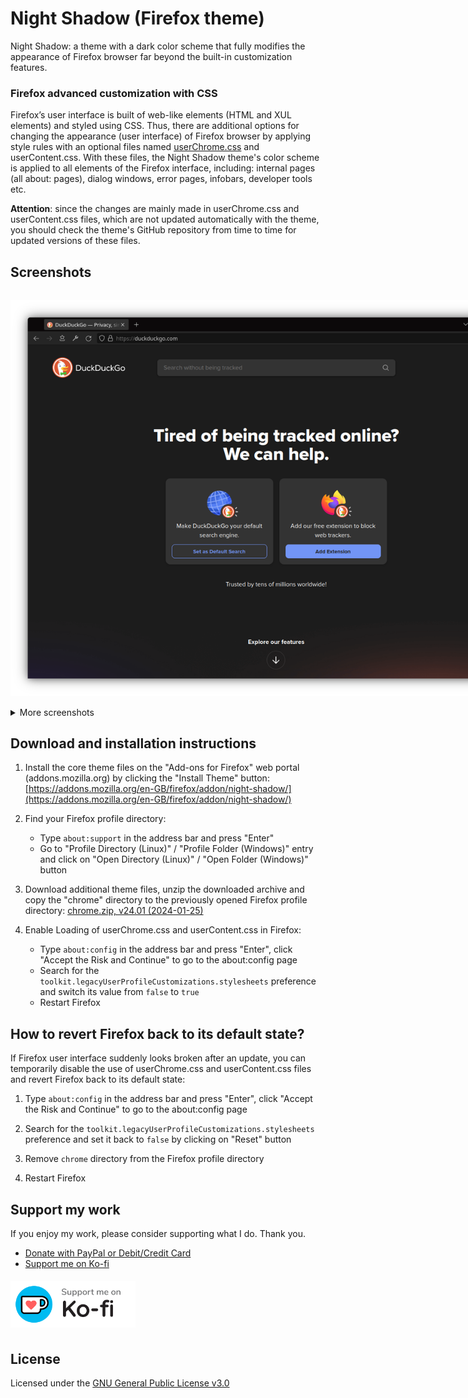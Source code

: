 # Night Shadow (Firefox theme)

Night Shadow: a theme with a dark color scheme that fully modifies the appearance of Firefox browser far beyond the built-in customization features.

### Firefox advanced customization with CSS

Firefox’s user interface is built of web-like elements (HTML and XUL elements) and styled using CSS. Thus, there are additional options for changing the appearance (user interface) of Firefox browser by applying style rules with an optional files named [userChrome.css](https://www.userchrome.org/) and userContent.css. With these files, the Night Shadow theme's color scheme is applied to all elements of the Firefox interface, including: internal pages (all about: pages), dialog windows, error pages, infobars, developer tools etc.

**Attention**: since the changes are mainly made in userChrome.css and userContent.css files, which are not updated automatically with the theme, you should check the theme's GitHub repository from time to time for updated versions of these files.

## Screenshots

<img src="assets/screenshots/0215506.png" alt="Night Shadow: a theme with a dark color scheme that fully modifies the appearance of Firefox browser far beyond the built-in customization features" style="display: inline-block; margin: 15px 0 15px 0; max-width: 850px">

<details>
<summary>More screenshots</summary>
<img src="assets/screenshots/0215547.png" alt="Night Shadow: a theme with a dark color scheme that fully modifies the appearance of Firefox browser far beyond the built-in customization features" style="display: inline-block; margin: 15px 0 15px 0; max-width: 850px">

<img src="assets/screenshots/0215937.png" alt="Night Shadow: a theme with a dark color scheme that fully modifies the appearance of Firefox browser far beyond the built-in customization features" style="display: inline-block; margin: 15px 0 15px 0; max-width: 850px">

<img src="assets/screenshots/0210040.png" alt="Night Shadow: a theme with a dark color scheme that fully modifies the appearance of Firefox browser far beyond the built-in customization features" style="display: inline-block; margin: 15px 0 15px 0; max-width: 850px">

<img src="assets/screenshots/0345332.png" alt="Night Shadow: a theme with a dark color scheme that fully modifies the appearance of Firefox browser far beyond the built-in customization features" style="display: inline-block; margin: 15px 0 15px 0; max-width: 850px">

<img src="assets/screenshots/0210144.png" alt="Night Shadow: a theme with a dark color scheme that fully modifies the appearance of Firefox browser far beyond the built-in customization features" style="display: inline-block; margin: 15px 0 15px 0; max-width: 850px">

<img src="assets/screenshots/0210223.png" alt="Night Shadow: a theme with a dark color scheme that fully modifies the appearance of Firefox browser far beyond the built-in customization features" style="display: inline-block; margin: 15px 0 15px 0; max-width: 850px">

<img src="assets/screenshots/0210335.png" alt="Night Shadow: a theme with a dark color scheme that fully modifies the appearance of Firefox browser far beyond the built-in customization features" style="display: inline-block; margin: 15px 0 15px 0; max-width: 850px">

<img src="assets/screenshots/0210413.png" alt="Night Shadow: a theme with a dark color scheme that fully modifies the appearance of Firefox browser far beyond the built-in customization features" style="display: inline-block; margin: 15px 0 15px 0; max-width: 850px">

<img src="assets/screenshots/0210446.png" alt="Night Shadow: a theme with a dark color scheme that fully modifies the appearance of Firefox browser far beyond the built-in customization features" style="display: inline-block; margin: 15px 0 15px 0; max-width: 850px">

<img src="assets/screenshots/0210508.png" alt="Night Shadow: a theme with a dark color scheme that fully modifies the appearance of Firefox browser far beyond the built-in customization features" style="display: inline-block; margin: 15px 0 15px 0; max-width: 850px">

<img src="assets/screenshots/0210947.png" alt="Night Shadow: a theme with a dark color scheme that fully modifies the appearance of Firefox browser far beyond the built-in customization features" style="display: inline-block; margin: 15px 0 15px 0; max-width: 850px">

<img src="assets/screenshots/0211011.png" alt="Night Shadow: a theme with a dark color scheme that fully modifies the appearance of Firefox browser far beyond the built-in customization features" style="display: inline-block; margin: 15px 0 15px 0; max-width: 850px">

<img src="assets/screenshots/0211027.png" alt="Night Shadow: a theme with a dark color scheme that fully modifies the appearance of Firefox browser far beyond the built-in customization features" style="display: inline-block; margin: 15px 0 15px 0; max-width: 850px">
</details>

## Download and installation instructions

1. Install the core theme files on the "Add-ons for Firefox" web portal (addons.mozilla.org) by clicking the "Install Theme" button: [https://addons.mozilla.org/en-GB/firefox/addon/night-shadow/](https://addons.mozilla.org/en-GB/firefox/addon/night-shadow/)

2. Find your Firefox profile directory:
    - Type `about:support` in the address bar and press "Enter"
    - Go to "Profile Directory (Linux)" / "Profile Folder (Windows)" entry and click on "Open Directory (Linux)" / "Open Folder (Windows)" button

3. Download additional theme files, unzip the downloaded archive and copy the "chrome" directory to the previously opened Firefox profile directory: [chrome.zip, v24.01 (2024-01-25)](https://github.com/serhiyguryev/night-shadow-theme/releases/download/v24.01/chrome.zip)

4. Enable Loading of userChrome.css and userContent.css in Firefox:
    - Type `about:config` in the address bar and press "Enter", click "Accept the Risk and Continue" to go to the about:config page
    - Search for the `toolkit.legacyUserProfileCustomizations.stylesheets` preference and switch its value from `false` to `true`
    - Restart Firefox

## How to revert Firefox back to its default state?

If Firefox user interface suddenly looks broken after an update, you can temporarily disable the use of userChrome.css and userContent.css files and revert Firefox back to its default state:

1. Type `about:config` in the address bar and press "Enter", click "Accept the Risk and Continue" to go to the about:config page

2. Search for the `toolkit.legacyUserProfileCustomizations.stylesheets` preference and set it back to `false` by clicking on "Reset" button

3. Remove `chrome` directory from the Firefox profile directory

4. Restart Firefox

## Support my work

If you enjoy my work, please consider supporting what I do. Thank you.

* [Donate with PayPal or Debit/Credit Card](https://www.paypal.com/donate/?hosted_button_id=AQ9BB34WHFADC)
* [Support me on Ko-fi](https://ko-fi.com/serhiyguryev)

<a href="https://ko-fi.com/serhiyguryev" title="Support me on Ko-fi"><img src="assets/kofi_bg_tag_white.svg" alt="Support me on Ko-fi" width="200px" style="display: inline-block; margin: 5px 0;"></a>

## License

Licensed under the [GNU General Public License v3.0](https://github.com/serhiyguryev/night-shadow-theme/blob/main/LICENSE)
